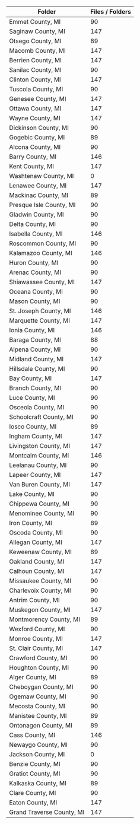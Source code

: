 | Folder                    |   Files / Folders |
|---------------------------|-------------------|
| Emmet County, MI          |                90 |
| Saginaw County, MI        |               147 |
| Otsego County, MI         |                89 |
| Macomb County, MI         |               147 |
| Berrien County, MI        |               147 |
| Sanilac County, MI        |                90 |
| Clinton County, MI        |               147 |
| Tuscola County, MI        |                90 |
| Genesee County, MI        |               147 |
| Ottawa County, MI         |               147 |
| Wayne County, MI          |               147 |
| Dickinson County, MI      |                90 |
| Gogebic County, MI        |                89 |
| Alcona County, MI         |                90 |
| Barry County, MI          |               146 |
| Kent County, MI           |               147 |
| Washtenaw County, MI      |                 0 |
| Lenawee County, MI        |               147 |
| Mackinac County, MI       |                89 |
| Presque Isle County, MI   |                90 |
| Gladwin County, MI        |                90 |
| Delta County, MI          |                90 |
| Isabella County, MI       |               146 |
| Roscommon County, MI      |                90 |
| Kalamazoo County, MI      |               146 |
| Huron County, MI          |                90 |
| Arenac County, MI         |                90 |
| Shiawassee County, MI     |               147 |
| Oceana County, MI         |                90 |
| Mason County, MI          |                90 |
| St. Joseph County, MI     |               146 |
| Marquette County, MI      |               147 |
| Ionia County, MI          |               146 |
| Baraga County, MI         |                88 |
| Alpena County, MI         |                90 |
| Midland County, MI        |               147 |
| Hillsdale County, MI      |                90 |
| Bay County, MI            |               147 |
| Branch County, MI         |                90 |
| Luce County, MI           |                90 |
| Osceola County, MI        |                90 |
| Schoolcraft County, MI    |                90 |
| Iosco County, MI          |                89 |
| Ingham County, MI         |               147 |
| Livingston County, MI     |               147 |
| Montcalm County, MI       |               146 |
| Leelanau County, MI       |                90 |
| Lapeer County, MI         |               147 |
| Van Buren County, MI      |               147 |
| Lake County, MI           |                90 |
| Chippewa County, MI       |                90 |
| Menominee County, MI      |                90 |
| Iron County, MI           |                89 |
| Oscoda County, MI         |                90 |
| Allegan County, MI        |               147 |
| Keweenaw County, MI       |                89 |
| Oakland County, MI        |               147 |
| Calhoun County, MI        |               147 |
| Missaukee County, MI      |                90 |
| Charlevoix County, MI     |                90 |
| Antrim County, MI         |                90 |
| Muskegon County, MI       |               147 |
| Montmorency County, MI    |                89 |
| Wexford County, MI        |                90 |
| Monroe County, MI         |               147 |
| St. Clair County, MI      |               147 |
| Crawford County, MI       |                90 |
| Houghton County, MI       |                90 |
| Alger County, MI          |                89 |
| Cheboygan County, MI      |                90 |
| Ogemaw County, MI         |                90 |
| Mecosta County, MI        |                90 |
| Manistee County, MI       |                89 |
| Ontonagon County, MI      |                89 |
| Cass County, MI           |               146 |
| Newaygo County, MI        |                90 |
| Jackson County, MI        |                 0 |
| Benzie County, MI         |                90 |
| Gratiot County, MI        |                90 |
| Kalkaska County, MI       |                89 |
| Clare County, MI          |                90 |
| Eaton County, MI          |               147 |
| Grand Traverse County, MI |               147 |